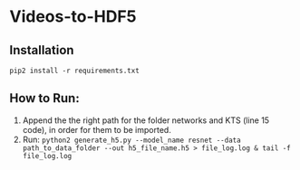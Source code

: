 # Videos-to-HDF5


## Installation
`pip2 install -r requirements.txt`

## How to Run:

1. Append the the right path for the folder networks and KTS (line 15 code), in order for them to be imported.
2. Run: `python2 generate_h5.py --model_name resnet --data path_to_data_folder --out h5_file_name.h5 > file_log.log & tail -f file_log.log`
